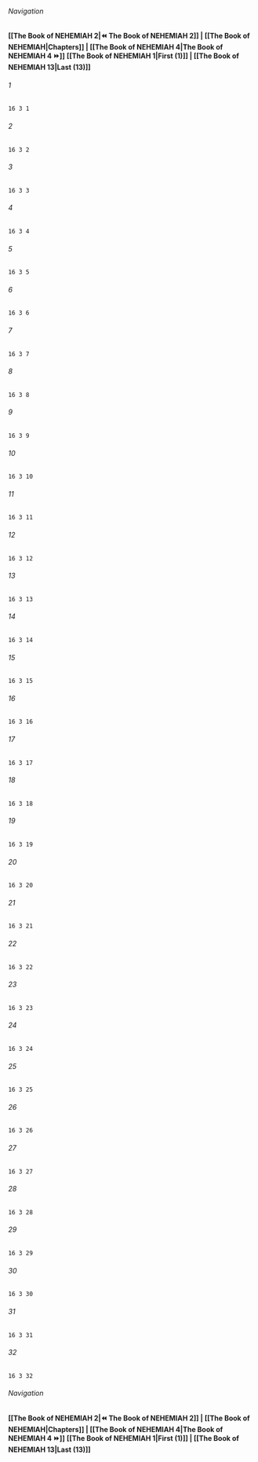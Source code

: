 
###### Navigation
**[[The Book of NEHEMIAH 2|⏪ The Book of NEHEMIAH 2]] | [[The Book of NEHEMIAH|Chapters]] | [[The Book of NEHEMIAH 4|The Book of NEHEMIAH 4 ⏩]]**
**[[The Book of NEHEMIAH 1|First (1)]] | [[The Book of NEHEMIAH 13|Last (13)]]**

###### 1
``` verse
16 3 1 
```
###### 2
``` verse
16 3 2 
```
###### 3
``` verse
16 3 3 
```
###### 4
``` verse
16 3 4 
```
###### 5
``` verse
16 3 5 
```
###### 6
``` verse
16 3 6 
```
###### 7
``` verse
16 3 7 
```
###### 8
``` verse
16 3 8 
```
###### 9
``` verse
16 3 9 
```
###### 10
``` verse
16 3 10 
```
###### 11
``` verse
16 3 11 
```
###### 12
``` verse
16 3 12 
```
###### 13
``` verse
16 3 13 
```
###### 14
``` verse
16 3 14 
```
###### 15
``` verse
16 3 15 
```
###### 16
``` verse
16 3 16 
```
###### 17
``` verse
16 3 17 
```
###### 18
``` verse
16 3 18 
```
###### 19
``` verse
16 3 19 
```
###### 20
``` verse
16 3 20 
```
###### 21
``` verse
16 3 21 
```
###### 22
``` verse
16 3 22 
```
###### 23
``` verse
16 3 23 
```
###### 24
``` verse
16 3 24 
```
###### 25
``` verse
16 3 25 
```
###### 26
``` verse
16 3 26 
```
###### 27
``` verse
16 3 27 
```
###### 28
``` verse
16 3 28 
```
###### 29
``` verse
16 3 29 
```
###### 30
``` verse
16 3 30 
```
###### 31
``` verse
16 3 31 
```
###### 32
``` verse
16 3 32 
```

###### Navigation
**[[The Book of NEHEMIAH 2|⏪ The Book of NEHEMIAH 2]] | [[The Book of NEHEMIAH|Chapters]] | [[The Book of NEHEMIAH 4|The Book of NEHEMIAH 4 ⏩]]**
**[[The Book of NEHEMIAH 1|First (1)]] | [[The Book of NEHEMIAH 13|Last (13)]]**

